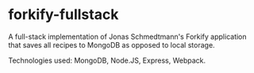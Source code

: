 # forkify-fullstack

A full-stack implementation of Jonas Schmedtmann's Forkify application that saves all recipes to MongoDB as opposed to local storage.

Technologies used:
MongoDB,
Node.JS,
Express,
Webpack.
